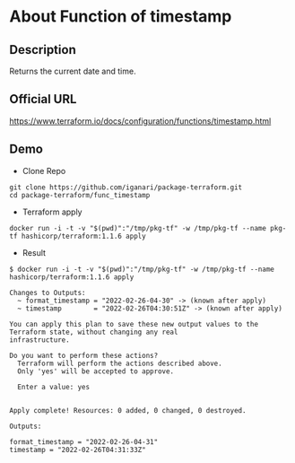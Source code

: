 # About Function of timestamp

## Description

Returns the current date and time.

## Official URL

https://www.terraform.io/docs/configuration/functions/timestamp.html

## Demo

+ Clone Repo

```
git clone https://github.com/iganari/package-terraform.git
cd package-terraform/func_timestamp
```

+ Terraform apply

```
docker run -i -t -v "$(pwd)":"/tmp/pkg-tf" -w /tmp/pkg-tf --name pkg-tf hashicorp/terraform:1.1.6 apply
```

+ Result

```
$ docker run -i -t -v "$(pwd)":"/tmp/pkg-tf" -w /tmp/pkg-tf --name hashicorp/terraform:1.1.6 apply

Changes to Outputs:
  ~ format_timestamp = "2022-02-26-04-30" -> (known after apply)
  ~ timestamp        = "2022-02-26T04:30:51Z" -> (known after apply)

You can apply this plan to save these new output values to the Terraform state, without changing any real
infrastructure.

Do you want to perform these actions?
  Terraform will perform the actions described above.
  Only 'yes' will be accepted to approve.

  Enter a value: yes


Apply complete! Resources: 0 added, 0 changed, 0 destroyed.

Outputs:

format_timestamp = "2022-02-26-04-31"
timestamp = "2022-02-26T04:31:33Z"
```
